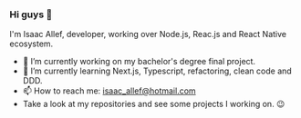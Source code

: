 ### Hi guys 👋
I'm Isaac Allef, developer, working over Node.js, Reac.js and React Native ecosystem.
- 🔭 I’m currently working on my bachelor's degree final project.
- 🌱 I’m currently learning Next.js, Typescript, refactoring, clean code and DDD.
- 📫 How to reach me: isaac_allef@hotmail.com
- Take a look at my repositories and see some projects I working on. :wink:
<!--
**isaac-allef/isaac-allef** is a ✨ _special_ ✨ repository because its `README.md` (this file) appears on your GitHub profile.

Here are some ideas to get you started:

- 🔭 I’m currently working on ...
- 🌱 I’m currently learning ...
- 👯 I’m looking to collaborate on ...
- 🤔 I’m looking for help with ...
- 💬 Ask me about ...
- 📫 How to reach me: ...
- 😄 Pronouns: ...
- ⚡ Fun fact: ...
-->
